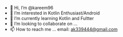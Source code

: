 - 👋 Hi, I’m @kareem96
- 👀 I’m interested in Kotlin Enthusiast/Android
- 🌱 I’m currently learning Kotlin and Fultter
- 💞️ I’m looking to collaborate on ...
- 📫 How to reach me ... 
     email: ak339444@gmail.com

<!---
kareem96/kareem96 is a ✨ special ✨ repository because its `README.md` (this file) appears on your GitHub profile.
You can click the Preview link to take a look at your changes.
--->
